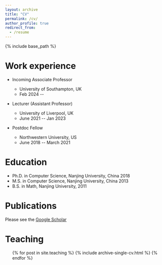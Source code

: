 ```yaml
---
layout: archive
title: "CV"
permalink: /cv/
author_profile: true
redirect_from:
  - /resume
---
```


{% include base_path %}

Work experience
======
* Incoming Associate Professor
  * University of Southampton, UK
  * Feb 2024 --  

* Lecturer (Assistant Professor)
  * University of Liverpool, UK
  * June 2021 -- Jan 2023

* Postdoc Fellow
  * Northwestern University, US
  * June 2018 -- March 2021

Education
======
* Ph.D. in Computer Science, Nanjing University, China 2018
* M.S. in Computer Science, Nanjing University, China 2013
* B.S. in Math, Nanjing University, 2011

Publications
======
  Please see the [Google Scholar](https://scholar.google.com/citations?user=GbY72eIAAAAJ&hl=en)
  
  
Teaching
======
  <ul>{% for post in site.teaching %}
    {% include archive-single-cv.html %}
  {% endfor %}</ul>
  
